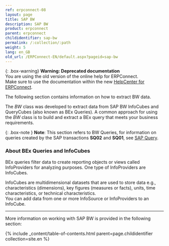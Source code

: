 ```yaml
---
ref: erpconnect-08
layout: page
title: SAP BW
description: SAP BW
product: erpconnect
parent: erpconnect
childidentifier: sap-bw
permalink: /:collection/:path
weight: 5
lang: en_GB
old_url: /ERPConnect-EN/default.aspx?pageid=sap-bw
---
```


{: .box-warning}
**Warning: Deprecated documentation** <br>
You are using the old version of the online help for ERPConnect.<br>
Make sure to use the documentation within the new [HelpCenter for ERPConnect](https://helpcenter.theobald-software.com/erpconnect/documentation/introduction/).

The following section contains information on how to extract BW data. 

The *BW* class was developed to extract data from SAP BW InfoCubes and QueryCubes (also known as BEx Queries).
A common approach for using the *BW* class is to build and extract a BEx query that meets your business requirements.

{: .box-note }
**Note**: This section refers to BW Queries, for information on queries created by the SAP transactions **SQ02** and **SQ01**, see [SAP Query](./sap-queries).

### About BEx Queries and InfoCubes
 
BEx queries filter data to create reporting objects or views called InfoProviders for analyzing purposes. 
One type of InfoProviders are InfoCubes.

InfoCubes are multidimensional datasets that are used to store data e.g., characteristics (dimensions), key figures (measures or facts), units, time characteristics, 
or technical characteristics.<br>
You can add data from one or more InfoSource or InfoProviders to an InfoCube. 


*****
More information on working with SAP BW is provided in the following section:

{% include _content/table-of-contents.html parent=page.childidentifier collection=site.en %}
